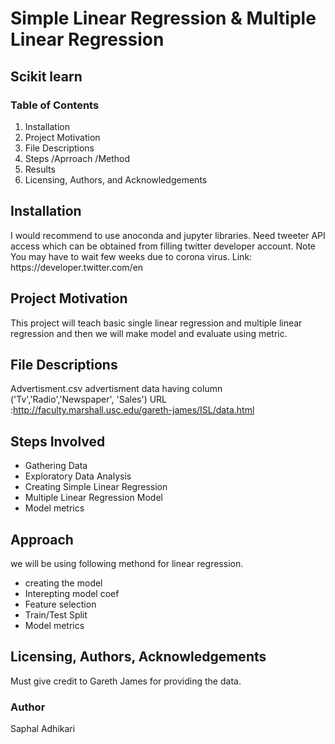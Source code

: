 # Simple Linear Regression & Multiple Linear Regression
## Scikit learn


### Table of Contents
1. Installation
2. Project Motivation
3. File Descriptions
4. Steps /Aprroach /Method
5. Results
6. Licensing, Authors, and Acknowledgements

<h2>Installation</h2>
I would recommend to use anoconda and jupyter libraries.
Need tweeter API access which can be obtained from filling twitter developer account. Note You may have to wait few weeks due to corona virus.
Link: https://developer.twitter.com/en

<h2>Project Motivation</h2>
This project will teach basic single linear regression and multiple linear regression and then we will make model and evaluate using metric.


<h2>File Descriptions</h2>

Advertisment.csv
advertisment data having column ('Tv','Radio','Newspaper', 'Sales')
URL :http://faculty.marshall.usc.edu/gareth-james/ISL/data.html

<h2>Steps Involved</h2>

* Gathering Data
* Exploratory Data Analysis
* Creating Simple Linear Regression
* Multiple Linear Regression Model
* Model metrics


<h2>Approach</h2>
we will be using following methond for linear regression.

* creating the model
* Interepting model coef
* Feature selection
* Train/Test Split 
* Model metrics

<h2>Licensing, Authors, Acknowledgements</h2>


Must give credit to Gareth James for providing the data.

### Author
Saphal Adhikari


